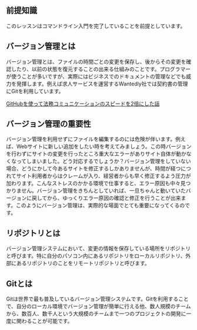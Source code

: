 ## 前提知識

このレッスンはコマンドライン入門を完了していることを前提としています。

## バージョン管理とは

バージョン管理とは、ファイルの時間ごとの変更を保存し、後からその変更を確認したり、以前の状態を復元することの出来る仕組みのことです。プログラマーが使うことが多いですが、実際にはビジネスでのドキュメントの管理などでも威力を発揮します。例えば求人サービスを運営するWantedly社では契約書の管理にGitを利用しています。

[GitHubを使って法務コミュニケーションのスピードを2倍にした話](https://www.wantedly.com/companies/wantedly/post_articles/30679)

## バージョン管理の重要性

バージョン管理を利用せずにファイルを編集するのには危険が伴います。例えば、Webサイトに新しい追加をしたい時を考えてみましょう。この時バージョンを行わずにサイトの変更を行ったところ重大なエラーがありサイト自体が動かなくなってしまいました。どう対応するでしょうか？バージョン管理をしていない場合、どうにかして今あるサイトを修正するしかありませんが、時間が経つにつれてサイト利用者からはクレームが入り、経営者からも早く修正するよう圧力が加わります。こんなストレスのかかる環境で仕事すると、エラー原因も中々見つかりません。バージョン管理をきちんとしていれば、一旦ちゃんと動いていたバージョンに戻してから、ゆっくりエラー原因の確認と修正を行うことが出来ます。このようにバージョン管理は、実際的な場面でとても重要になってくるのです。

## リポジトリとは

バージョン管理システムにおいて、変更の情報を保存している場所をリポジトリと呼びます。特に自分のパソコン内にあるリポジトリをローカルリポジトリ、外部にあるリポジトリのことをリモートリポジトリと呼びます。

## Gitとは

Gitは世界で最も普及しているバージョン管理システムです。Gitを利用することで、自分のローカル環境でバージョン管理が簡単に行える他、数人規模のチームから、数百人、数千人という大規模のチームまで一つのプロジェクトの開発に一度に関わることが可能です。